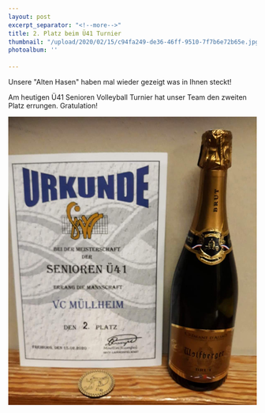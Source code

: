 ```yaml
---
layout: post
excerpt_separator: "<!--more-->"
title: 2. Platz beim Ü41 Turnier
thumbnail: "/upload/2020/02/15/c94fa249-de36-46ff-9510-7f7b6e72b65e.jpg"
photoalbum: ''

---
```

Unsere "Alten Hasen" haben mal wieder gezeigt was in Ihnen steckt!

Am heutigen Ü41 Senioren Volleyball Turnier hat unser Team den zweiten Platz errungen. Gratulation!

![](/upload/2020/02/15/85e2969f-0e02-4720-953d-ef309bbe34d0.jpg)